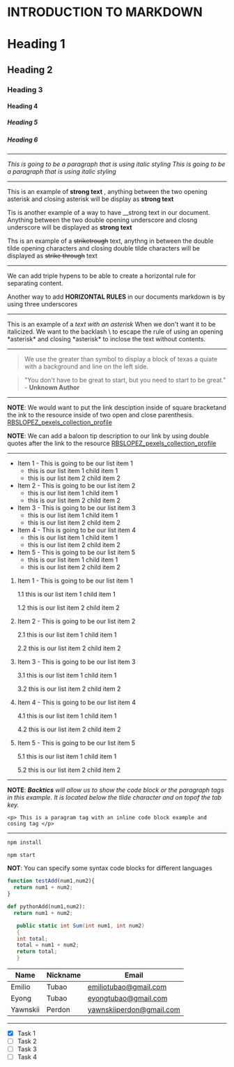 # INTRODUCTION TO MARKDOWN

<!--HEADING-->
# Heading 1

## Heading 2

### Heading 3

#### Heading 4

##### Heading 5

##### Heading 6

---

<!--Italics-->

_This is going to be a paragraph that is using italic styling_
*This is going to be a paragraph that is using italic styling*


***

<!--Strong-->

This is an example of **strong text** , anything between the two opening asterisk and closing asterisk will be display as **strong text**

Tis is another example of a way to have __strong text in our document. Anything between the two double opening underscore and closng underscore will be displayed as __strong text__

<!--strike Through-->

Ths is an example of a ~~striketrough~~ text, anythng in between the double tilde opening characters and closing double tilde characters will be displayed as ~~strike through~~ text

---
<!--Horizontal rule-->

We can add triple hypens to be able to create a horizontal rule for separating content.

Another way to add __HORIZONTAL RULES__ in our documents markdown is by using three underscores
___

<!--Escape Characr Rule Using Backslash-->

This is an example of a *text with an asterisk* When we don't want it to be italicized. We want to  the backlash \ to escape the rule of using an opening \*asterisk* and closing \*asterisk*
 to inclose the text without contents.

---

<!--Blockquote Rule-->

> We use the greater than symbol to display a block of texas a quiate with a background and line on the left side.

> "You don't have to be great to start, but you need to start to be great." - __Unknown Author__

---
<!--Link Rule-->

**NOTE**: We would want to put the link desciption inside of square bracketand the ink to the resource inside of two open and close parenthesis.
[RBSLOPEZ_pexels_collection_profile](https://www.pexels.com/@rodrigo-bonzerr-s-lopez-462356/)

__NOTE__: We can add a baloon tip description to our link by using double quotes after the link to the resource
[RBSLOPEZ_pexels_collection_profile](https://www.pexels.com/@rodrigo-bonzerr-s-lopez-462356/ "This is RBSLOPEX pexel photo collection")

---

<!--list item rules-->

<!--UNORDERED LIST-->

* Item 1 - This is going to be our list item 1
  *  this is our list item 1 child item 1
  *  this is our list item 2 child item 2
* Item 2 - This is going to be our list item 2
  *  this is our list item 1 child item 1
  *  this is our list item 2 child item 2
* Item 3 - This is going to be our list item 3
  *  this is our list item 1 child item 1
  *  this is our list item 2 child item 2
* Item 4 - This is going to be our list item 4
  *  this is our list item 1 child item 1
  *  this is our list item 2 child item 2
* Item 5 - This is going to be our list item 5
  *  this is our list item 1 child item 1
  *  this is our list item 2 child item 2

<!--ordered list-->

1. Item 1 - This is going to be our list item 1
  
     1.1 this is our list item 1 child item 1
  
     1.2  this is our list item 2 child item 2
  
2. Item 2 - This is going to be our list item 2

     2.1  this is our list item 1 child item 1
  
     2.2  this is our list item 2 child item 2
  
3. Item 3 - This is going to be our list item 3

     3.1  this is our list item 1 child item 1
  
     3.2  this is our list item 2 child item 2
  
4. Item 4 - This is going to be our list item 4

     4.1  this is our list item 1 child item 1
  
     4.2  this is our list item 2 child item 2
  
5. Item 5 - This is going to be our list item 5

     5.1  this is our list item 1 child item 1
   
     5.2  this is our list item 2 child item 2

---

**NOTE**: *__Backtics__ will allow us to show the code block or the paragraph tags in this example. It is located below the tlide character and on topof the tab key.*
<!--code ock inline example rule-->

`<p> This is a paragram tag with an inline code block example and cosing tag </p>`

---

<!--GITHUB FLAVOR SET OF CODE BLOCK-->
<!--CODE BLOCKS FOR GITHUB DOCUMENTATION-->

```bash
npm install

npm start
```

**NOT**: You can specify some syntax code blocks for different languages 

```javascript
function testAdd(num1,num2){ 
  return num1 + num2;
}
```

```python
def pythonAdd(num1,num2):
  return num1 + num2;
```
```C#
   public static int Sum(int num1, int num2)
   {
   int total;
   total = num1 + num2;
   return total;
   }

```

<!--Table rules-->

| Name | Nickname | Email |
|------|----------|---------------------|
|Emilio| Tubao    |emiliotubao@gmail.com|
|Eyong | Tubao    |eyongtubao@gmail.com |
|Yawnskii|Perdon  |yawnskiiperdon@gmail.com|

---

<!--Tasks lists-->

* [x] Task 1
* [ ] Task 2
* [ ] Task 3
* [ ] Task 4
